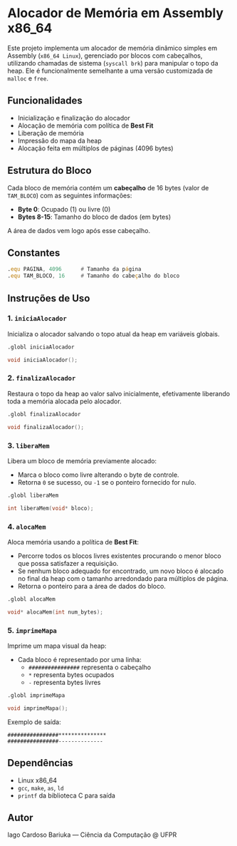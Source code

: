 
# Alocador de Memória em Assembly x86_64

Este projeto implementa um alocador de memória dinâmico simples em Assembly (`x86_64 Linux`), gerenciado por blocos com cabeçalhos, utilizando chamadas de sistema (`syscall brk`) para manipular o topo da heap. Ele é funcionalmente semelhante a uma versão customizada de `malloc` e `free`.

## Funcionalidades

- Inicialização e finalização do alocador
- Alocação de memória com política de **Best Fit**
- Liberação de memória
- Impressão do mapa da heap
- Alocação feita em múltiplos de páginas (4096 bytes)

## Estrutura do Bloco

Cada bloco de memória contém um **cabeçalho** de 16 bytes (valor de `TAM_BLOCO`) com as seguintes informações:

- **Byte 0**: Ocupado (1) ou livre (0)
- **Bytes 8-15**: Tamanho do bloco de dados (em bytes)

A área de dados vem logo após esse cabeçalho.

## Constantes

```asm
.equ PAGINA, 4096      # Tamanho da página
.equ TAM_BLOCO, 16     # Tamanho do cabeçalho do bloco
```

## Instruções de Uso

### 1. `iniciaAlocador`

Inicializa o alocador salvando o topo atual da heap em variáveis globais.

```asm
.globl iniciaAlocador
```
```C
void iniciaAlocador();
```

### 2. `finalizaAlocador`

Restaura o topo da heap ao valor salvo inicialmente, efetivamente liberando toda a memória alocada pelo alocador.

```asm
.globl finalizaAlocador
```
```C
void finalizaAlocador();
```
### 3. `liberaMem`

Libera um bloco de memória previamente alocado:

- Marca o bloco como livre alterando o byte de controle.
- Retorna `0` se sucesso, ou `-1` se o ponteiro fornecido for nulo.

```asm
.globl liberaMem
```
```C
int liberaMem(void* bloco);
```

### 4. `alocaMem`

Aloca memória usando a política de **Best Fit**:

- Percorre todos os blocos livres existentes procurando o menor bloco que possa satisfazer a requisição.
- Se nenhum bloco adequado for encontrado, um novo bloco é alocado no final da heap com o tamanho arredondado para múltiplos de página.
- Retorna o ponteiro para a área de dados do bloco.

```asm
.globl alocaMem
```
```C
void* alocaMem(int num_bytes);
```

### 5. `imprimeMapa`

Imprime um mapa visual da heap:

- Cada bloco é representado por uma linha:
  - `################` representa o cabeçalho
  - `*` representa bytes ocupados
  - `-` representa bytes livres

```asm
.globl imprimeMapa
```
```C
void imprimeMapa();
```

Exemplo de saída:
```
################***************
################--------------
```

## Dependências

- Linux x86_64
- `gcc`, `make`, `as`, `ld`
- `printf` da biblioteca C para saída

## Autor

Iago Cardoso Bariuka — Ciência da Computação @ UFPR
